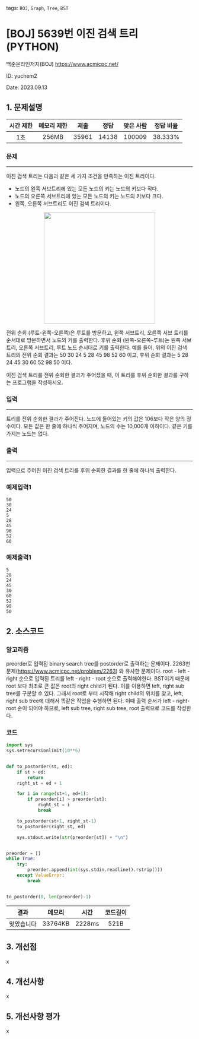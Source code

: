 tags: `BOJ`, `Graph`, `Tree`, `BST`
# [BOJ] 5639번 이진 검색 트리 (PYTHON)
백준온라인저지(BOJ) https://www.acmicpc.net/

ID: yuchem2

Date: 2023.09.13
## 1. 문제설명
| 시간 제한 | 메모리 제한 | 제출  | 정답 | 맞은 사람 | 정답 비율 |
| :---: | :---: | :---: | :---: | :---: | :---: |
|  1초  | 256MB | 35961 | 14138 | 100009 | 38.333% |

### 문제
---
이진 검색 트리는 다음과 같은 세 가지 조건을 만족하는 이진 트리이다.

+ 노드의 왼쪽 서브트리에 있는 모든 노드의 키는 노드의 키보다 작다.
+ 노드의 오른쪽 서브트리에 있는 모든 노드의 키는 노드의 키보다 크다.
+ 왼쪽, 오른쪽 서브트리도 이진 검색 트리이다.

<div align="center">
  <img src="https://onlinejudgeimages.s3-ap-northeast-1.amazonaws.com/upload/images/bsearchtree.png" width="300">
</div>

전위 순회 (루트-왼쪽-오른쪽)은 루트를 방문하고, 왼쪽 서브트리, 오른쪽 서브 트리를 순서대로 방문하면서 노드의 키를 출력한다. 후위 순회 (왼쪽-오른쪽-루트)는 왼쪽 서브트리, 오른쪽 서브트리, 루트 노드 순서대로 키를 출력한다. 예를 들어, 위의 이진 검색 트리의 전위 순회 결과는 50 30 24 5 28 45 98 52 60 이고, 후위 순회 결과는 5 28 24 45 30 60 52 98 50 이다.

이진 검색 트리를 전위 순회한 결과가 주어졌을 때, 이 트리를 후위 순회한 결과를 구하는 프로그램을 작성하시오.



### 입력
---
트리를 전위 순회한 결과가 주어진다. 노드에 들어있는 키의 값은 106보다 작은 양의 정수이다. 모든 값은 한 줄에 하나씩 주어지며, 노드의 수는 10,000개 이하이다. 같은 키를 가지는 노드는 없다.

### 출력
---
입력으로 주어진 이진 검색 트리를 후위 순회한 결과를 한 줄에 하나씩 출력한다.

### 예제입력1
```
50
30
24
5
28
45
98
52
60
```
### 예제출력1
```
5
28
24
45
30
60
52
98
50
```
## 2. 소스코드

### 알고리즘

preorder로 입력된 binary search tree를 postorder로 출력하는 문제이다. 
2263번 문제(https://www.acmicpc.net/problem/2263) 와 유사한 문제이다. root - left - right 순으로 입력된 트리를 
left - right - root 순으로 출력해야한다. BST이기 때문에 root 보다 최초로 큰 값은 root의 right child가 된다. 이를 이용하면 left, right sub tree를 구분할 수 있다.
그래서 root로 부터 시작해 right child의 위치를 찾고, left, right sub tree에 대해서 똑같은 작업을 수행하면 된다. 
이때 출력 순서가 left - right- root 순이 되어야 하므로, left sub tree, right sub tree, root 출력으로 코드를 작성한다. 


### 코드
```Python
import sys
sys.setrecursionlimit(10**6)


def to_postorder(st, ed):
    if st > ed:
        return
    right_st = ed + 1

    for i in range(st+1, ed+1):
        if preorder[i] > preorder[st]:
            right_st = i
            break

    to_postorder(st+1, right_st-1)
    to_postorder(right_st, ed)

    sys.stdout.write(str(preorder[st]) + "\n")


preorder = []
while True:
    try:
        preorder.append(int(sys.stdin.readline().rstrip()))
    except ValueError:
        break


to_postorder(0, len(preorder)-1)
```

| 결과 | 메모리 | 시간 | 코드길이 |
|:---:|:-----: | :---: | :----: |
| 맞았습니다 | 33764KB | 2228ms | 521B |

## 3. 개선점
x
## 4. 개선사항

x

## 5. 개선사항 평가
x
